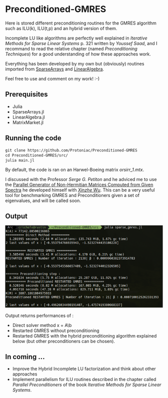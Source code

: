 # Preconditioned-GMRES
Here is stored different preconditioning routines for the GMRES algorithm such as ILU(k), ILU(t,p) and an hybrid version of them.

Incomplete LU like algorithms are perfectly well explained in <i>Iterative Methods for Sparse Linear Systems</i> p. 321 written by <i>Youssef Saad</i>, and I recommand to read the relative chapter (named <i>Preconditioning Techniques</i>) for a good understanding of how these approaches work.

Everything has been developed by my own but (obviously) routines imported from <a href=https://docs.julialang.org/en/v1/stdlib/SparseArrays/index.html>SparseArrays</a> and <a href=https://docs.julialang.org/en/v1/stdlib/LinearAlgebra/>LinearAlgebra</a>.

Feel free to use and comment on my work! :-)

## Prerequisites
* Julia
* SparseArrays.jl
* LinearAlgebra.jl
* MatrixMarket.jl

## Running the code

```shell
git clone https://github.com/Protoniac/Preconditioned-GMRES
cd Preconditioned-GMRES/src/
julia main.jl
```
By default, the code is ran on an Harwel-Boeing matrix <i>orsirr_1.mtx</i>.

I discussed with the Professor <i>Serge G. Petiton</i> and he adviced me to use the <a href=https://smg2s.github.io/>Parallel Generator of Non-Hermitian Matrices Computed from Given Spectra</a> he developed himself with <i><a href=https://github.com/brunowu>Xinzhe Wu<a></i>. This can be a very useful tool for benchmarking GMRES and Preconditioners given a set of eigenvalues, and will be called soon. 

## Output 
<p align='center'>
<img src="images/example.png"/>
</p>

Output returns performances of :
* Direct solver method x = A\b
* Restarted GMRES without preconditioning
* Restarted GMRES with the hybrid preconditioning algorithm explained below (but other preconditioners can be chosen).

## In coming ...

* Improve the Hybrid Incomplete LU factorization and think about other approaches
* Implement parallelism for ILU routines described in the chapter called <i>Parallel Preconditioners</i> of the book <i>Iterative Methods for Sparse Linear Systems</i>.
